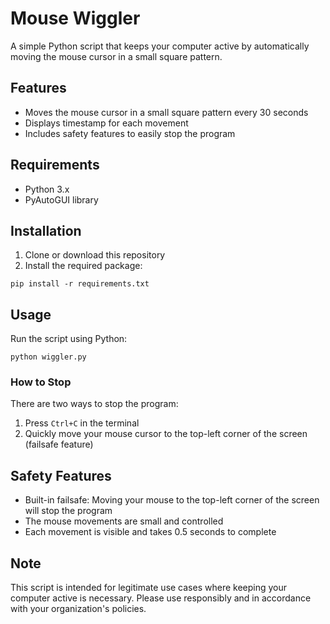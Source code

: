 # Mouse Wiggler

A simple Python script that keeps your computer active by automatically moving the mouse cursor in a small square pattern.

## Features

- Moves the mouse cursor in a small square pattern every 30 seconds
- Displays timestamp for each movement
- Includes safety features to easily stop the program

## Requirements

- Python 3.x
- PyAutoGUI library

## Installation

1. Clone or download this repository
2. Install the required package:
```
pip install -r requirements.txt
```

## Usage

Run the script using Python:
```
python wiggler.py
```

### How to Stop

There are two ways to stop the program:
1. Press `Ctrl+C` in the terminal
2. Quickly move your mouse cursor to the top-left corner of the screen (failsafe feature)

## Safety Features

- Built-in failsafe: Moving your mouse to the top-left corner of the screen will stop the program
- The mouse movements are small and controlled
- Each movement is visible and takes 0.5 seconds to complete

## Note

This script is intended for legitimate use cases where keeping your computer active is necessary. Please use responsibly and in accordance with your organization's policies.
